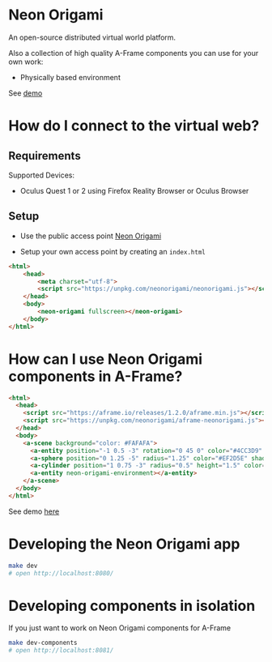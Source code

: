 # Neon Origami

An open-source distributed virtual world platform.

Also a collection of high quality A-Frame components you can use for your own work:

* Physically based environment

See [demo](https://neonorigami.com/js/aframe-neonorigami/dist/index.html)

# How do I connect to the virtual web?

## Requirements

Supported Devices:
* Oculus Quest 1 or 2 using Firefox Reality Browser or Oculus Browser

## Setup

* Use the public access point [Neon Origami](http://neonorigami.com)

* Setup your own access point by creating an `index.html`

```html
<html>
    <head>
        <meta charset="utf-8">
        <script src="https://unpkg.com/neonorigami/neonorigami.js"></script>
    </head>
    <body>
        <neon-origami fullscreen></neon-origami>
    </body>
</html>
```

# How can I use Neon Origami components in A-Frame?

```html
<html>
  <head>
    <script src="https://aframe.io/releases/1.2.0/aframe.min.js"></script>
    <script src="https://unpkg.com/neonorigami/aframe-neonorigami.js"></script>
  </head>
  <body>
    <a-scene background="color: #FAFAFA">
      <a-entity position="-1 0.5 -3" rotation="0 45 0" color="#4CC3D9" shadow></a-box>
      <a-sphere position="0 1.25 -5" radius="1.25" color="#EF2D5E" shadow></a-sphere>
      <a-cylinder position="1 0.75 -3" radius="0.5" height="1.5" color="#FFC65D" shadow></a-cylinder>
      <a-entity neon-origami-environment></a-entity>
    </a-scene>
  </body>
</html>
```

See demo [here](https://jsfiddle.net/9zc8d7mq/)

# Developing the Neon Origami app

```bash
make dev
# open http://localhost:8080/
```

# Developing components in isolation

If you just want to work on Neon Origami components for A-Frame

```bash
make dev-components
# open http://localhost:8081/
```
